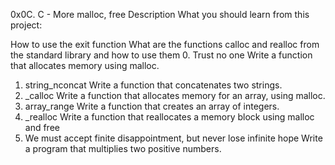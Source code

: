 

0x0C. C - More malloc, free Description What you should learn from this project:

How to use the exit function What are the functions calloc and realloc from the standard library and how to use them 0. Trust no one Write a function that allocates memory using malloc.

1. string_nconcat Write a function that concatenates two strings.
2. _calloc Write a function that allocates memory for an array, using malloc.
3. array_range Write a function that creates an array of integers.
4. _realloc Write a function that reallocates a memory block using malloc and free
5. We must accept finite disappointment, but never lose infinite hope Write a program that multiplies two positive numbers.
